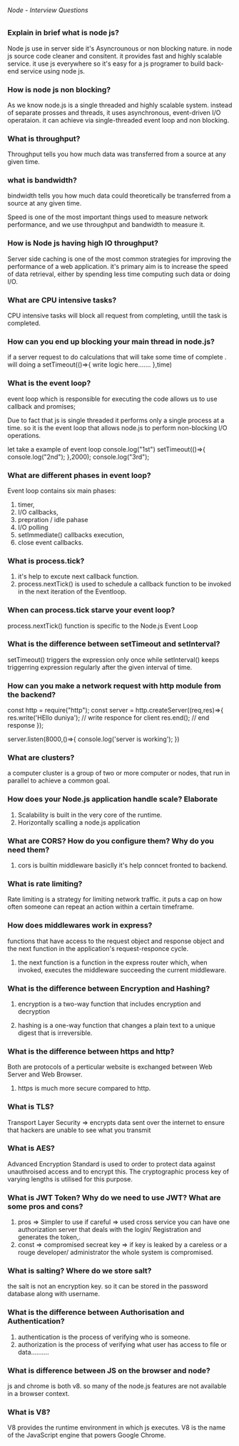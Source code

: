###### Node - Interview Questions #####

### Explain in brief what is node js?
Node js use in server side it's Asyncrounous or non blocking nature. in node js source code cleaner and consitent. it provides fast and highly scalable service. it use js everywhere so it's easy for a js 
programer to  build back-end service using node js.

### How is node js non blocking?
As we know node.js is a single threaded and highly scalable system. instead of separate prosses and threads, it uses asynchronous, event-driven I/O operataion. it can achieve via single-threaded event loop and non blocking.

### What is throughput?
Throughput tells you how much data was transferred from a source at any given time.

### what is bandwidth?
bindwidth tells you how much data could theoretically be transferred from a source at any given time.

 Speed is one of the most important things used to measure network performance, and we use throughput and bandwidth to measure it.

### How is Node js having high IO throughput?
Server side caching is one of the most common strategies for improving the performance of a web application. it's primary aim is to increase the speed of data retrieval, either by spending less time computing such data or doing I/O.

### What are CPU intensive tasks?
CPU intensive tasks will block all request from completing, untill the task is completed.

### How can you end up blocking your main thread in node.js?
if a server request to do calculations that will take some time of complete .
will doing a 
setTimeout(()=>{
  write logic here.......
},time)

### What is the event loop?
event loop which is responsible for executing the code allows us to use callback and promises;

Due to fact that js is single threaded it performs only a single process at a time. so it is the event loop that allows node.js to perform non-blocking I/O operations.

let take a example of event loop 
console.log("1st")
setTimeout(()=>{
   console.log("2nd");
},2000);
console.log("3rd");

### What are different phases in event loop?
Event loop contains six main phases:
1. timer, 
2. I/O callbacks,
3. prepration / idle pahase
4. I/O polling 
5. setImmediate() callbacks execution,
6. close event callbacks.

### What is process.tick?
1. it's help to excute next callback function.
2. process.nextTick() is used to schedule a callback function to be invoked in the next iteration of the Eventloop.

### When can process.tick starve your event loop?
process.nextTick() function is specific to the Node.js Event Loop

### What is the difference between setTimeout and setInterval?
setTimeout() triggers the expression only once while setInterval() keeps triggerring expression regularly after the given interval of time.

### How can you make a network request with http module from the backend?

const http = require("http");
const server = http.createServer((req,res)=>{
    res.write('HEllo duniya'); // write responce for client
    res.end(); // end response
});

server.listen(8000,()=>{
    console.log('server is working');
})

### What are clusters?
a computer cluster is a group of two or more computer or nodes, that run in parallel to achieve a common goal.

### How does your Node.js application handle scale? Elaborate 
1. Scalability is built in the very core of the runtime.
1. Horizontally scalling a node.js application

### What are CORS? How do you configure them? Why do you need them?
1. cors is builtin middleware basiclly it's help conncet fronted to backend.

### What is rate limiting?
Rate limiting is a strategy for limiting network traffic. it puts a cap on how often someone can repeat an action within a certain timeframe.

### How does middlewares work in express?
functions that have access to the request object and response object and the next function in the application's request-responce cycle.
1. the next function is a function in the express router which, when invoked, executes the middleware succeeding the current middleware.

### What is the difference between Encryption and Hashing?
1. encryption is a two-way function that includes encryption and decryption 

2. hashing is a one-way function that changes a plain text to a unique digest that is irreversible.

### What is the difference between https and http?
Both are protocols of a perticular website is exchanged between Web Server and Web Browser.
1. https is much more secure compared to http.

### What is TLS?
Transport Layer Security => encrypts data sent over the internet to ensure that hackers are unable to see what you transmit

### What is AES?
Advanced Encryption Standard is used to order to protect data against unauthroised access and to encrypt this.
The cryptographic process key of varying lengths is utilised for this purpose.

### What is JWT Token? Why do we need to use JWT? What are some pros and cons?
1. pros => Simpler to use if careful => used cross service you can have one authorization server that deals with the login/ Registration and generates the token,.
2. const => compromised secreat key => if key is leaked by a careless or a rouge developer/ administrator the whole system is compromised.

### What is salting? Where do we store salt?
the salt is not an encryption key. so it can be stored in the password database along with username.

### What is the difference between Authorisation and Authentication?
1. authentication is the process of verifying who is someone.
2. authorization is the process of verifying what user has access to file or data..........

### What is difference between JS on the browser and node?
js and chrome is both v8.
so many of the node.js features are not available in a browser context.

### What is V8?
V8 provides the runtime environment in which js executes.
V8 is the name of the JavaScript engine that powers Google Chrome.